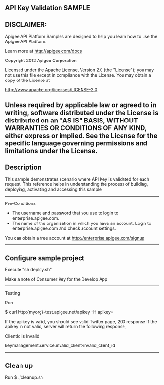 API Key Validation SAMPLE
--------------------------
DISCLAIMER: 
--------------------------
Apigee API Platform Samples are designed to help you learn how to use
the Apigee API Platform.

Learn more at http://apigee.com/docs

 Copyright 2012 Apigee Corporation

Licensed under the Apache License, Version 2.0 (the "License"); you may not use
this file except in compliance with the License. You may obtain a copy
of the License at

http://www.apache.org/licenses/LICENSE-2.0

Unless required by applicable law or agreed to in writing, software
distributed under the License is distributed on an "AS IS" BASIS,
WITHOUT WARRANTIES OR CONDITIONS OF ANY KIND, either express or implied.
See the License for the specific language governing permissions and
limitations under the License.
--------------------------
Description
--------------------------
This sample demonstrates scenario where API Key is validated for each request. 
This reference helps in understanding the process of building, deploying, activating and accessing this sample.

--------------------------
Pre-Conditions

* The username and password that you use to login to enterprise.apigee.com.
* The name of the organization in which you have an account. Login to 
  enterprise.apigee.com and check account settings.

You can obtain a free account at http://enterprise.apigee.com/signup

--------------------------
Configure sample project
--------------------------
Execute "sh deploy.sh"

Make a note of Consumer Key for the Develop App

--------------------------
Testing

Run

$ curl http:{myorg}-test.apigee.net/apikey -H apikey=<ConsumerKey from create app response>

If the apikey is valid, you should see valid Twitter page, 200 response 
If the apikey in not valid, server will return the following response,
<?xml version='1.0' encoding='UTF-8'?><fault><faultstring>ClientId is Invalid</faultstring>
<detail><errorcode>keymanagement.service.invalid_client-invalid_client_id</errorcode></detail></fault>

--------------------------
Clean up
--------------------------
Run
$ ./cleanup.sh